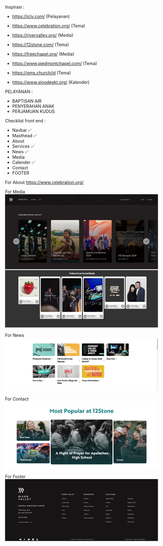 Inspirasi :

- https://iclv.com/ (Pelayanan)

- https://www.celebration.org/ (Tema)

- https://rivervalley.org/ (Media)

- https://12stone.com/ (Tema)

- https://freechapel.org/ (Media)

- https://www.piedmontchapel.com/ (Tema)

- https://gms.church/id (Tema)

- https://www.sinodegkt.org/ (Kalender)

PELAYANAN :

- BAPTISAN AIR
- PENYERAHAN ANAK
- PERJAMUAN KUDUS

Checklist front end :

- Navbar ✅
- Masthead ✅
- About
- Services ✅
- News ✅
- Media
- Calender ✅
- Contact
- FOOTER

For About
https://www.celebration.org/

For Media
![grid](image-1.png)
![card](image.png)

For News
![theme](image-2.png)

For Contact
![Theme](image-4.png)

For Footer
![+Maps](image-3.png)
